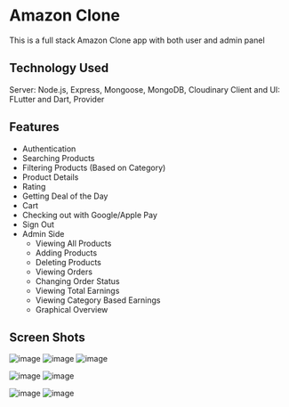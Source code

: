 # Amazon Clone

This is a full stack Amazon Clone app with both user and admin panel

## Technology Used

Server: Node.js, Express, Mongoose, MongoDB, Cloudinary
Client and UI: FLutter and Dart, Provider

## Features
- Authentication
- Searching Products
- Filtering Products (Based on Category)
- Product Details
- Rating
- Getting Deal of the Day
- Cart
- Checking out with Google/Apple Pay
- Sign Out
- Admin Side
    - Viewing All Products
    - Adding Products
    - Deleting Products
    - Viewing Orders
    - Changing Order Status
    - Viewing Total Earnings
    - Viewing Category Based Earnings
    - Graphical Overview
 
## Screen Shots

![image](https://github.com/SamarthPrajapati/Amazon_Clone/assets/68789501/3dbe76c7-8ae0-4821-a767-4eb022a04a2f)
![image](https://github.com/SamarthPrajapati/Amazon_Clone/assets/68789501/a1a4765a-a3ec-446a-a3de-ca988d3f7c58)
![image](https://github.com/SamarthPrajapati/Amazon_Clone/assets/68789501/b3397dcc-3895-433b-992f-2edb3d655ff8)

![image](https://github.com/SamarthPrajapati/Amazon_Clone/assets/68789501/540bd4aa-e83c-4d8b-a203-81f68d9b065f)
![image](https://github.com/SamarthPrajapati/Amazon_Clone/assets/68789501/a39ea7c8-794b-4e57-9055-118ea01a8114)

![image](https://github.com/SamarthPrajapati/Amazon_Clone/assets/68789501/e6c24736-680d-46a3-9306-32d3a6395af3)
![image](https://github.com/SamarthPrajapati/Amazon_Clone/assets/68789501/8f71c73e-029c-4f8c-83da-4f2ec89e1a79)






